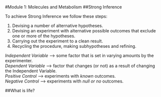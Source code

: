 #Module 1: Molecules and Metabolism
##Strong Inference

To achieve Strong Inference we follow these steps:
  1. Devising a number of alternative hypotheses.
  1. Devising an experiment with alternative possible outcomes that exclude one or more of the hypotheses.
  1. Carrying out the experiment to a clean result.
  1. Recycling the procedure, making subhypotheses and refining.

*Independent Variable* --> some factor that is set in varying amounts by the experimenter.     
*Dependent Variable* --> factor that changes (or not) as a result of changing the Independent Variable.  
*Positive Control* --> experiments with *known* outcomes.  
*Negative Control* --> experiments with *null or no* outcomes.  


##What is life?

  
